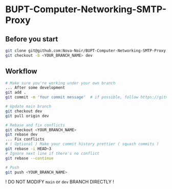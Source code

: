 # BUPT-Computer-Networking-SMTP-Proxy

## Before you start

```sh
git clone git@github.com:Nova-Noir/BUPT-Computer-Networking-SMTP-Proxy.git
git checkout -b <YOUR_BRANCH_NAME> dev
```



## Workflow

```sh
# Make sure you're working under your own branch
... After some development
git add .
git commit -m 'Your commit message'  # if possible, follow https://gitmoji.dev/ for a prettier commit message.

# Update main branch
git checkout dev
git pull origin dev

# Rebase and fix conflicts
git checkout <YOUR_BRANCH_NAME>
git rebase dev
... Fix conflicts
# ( Optional ) Make your commit history prettier ( squash commits )
git rebase -i HEAD~3
# Ignore next line if there's no conflict
git rebase --continue

# Push
git push <YOUR_BRANCH_NAME>
```

! DO NOT MODIFY `main` or `dev` BRANCH DIRECTLY !



## 